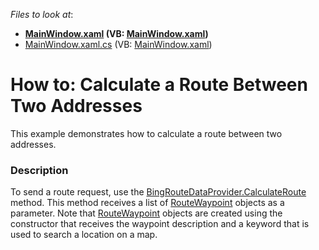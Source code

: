 <!-- default file list -->
*Files to look at*:

* **[MainWindow.xaml](./CS/CalculateRoutesByAddresses/MainWindow.xaml) (VB: [MainWindow.xaml](./VB/CalculateRoutesByAddresses/MainWindow.xaml))**
* [MainWindow.xaml.cs](./CS/CalculateRoutesByAddresses/MainWindow.xaml.cs) (VB: [MainWindow.xaml](./VB/CalculateRoutesByAddresses/MainWindow.xaml))
<!-- default file list end -->
# How to: Calculate a Route Between Two Addresses


This example demonstrates how to calculate a route between two addresses.


<h3>Description</h3>

To send a route request, use the <a href="https://documentation.devexpress.com/#WindowsForms/DevExpressXtraMapBingRouteDataProvider_CalculateRoutetopic">BingRouteDataProvider.CalculateRoute</a> method. This method receives a list of <a href="https://documentation.devexpress.com/#WindowsForms/clsDevExpressXtraMapRouteWaypointtopic">RouteWaypoint</a> objects as a parameter. Note that <a href="https://documentation.devexpress.com/#WindowsForms/clsDevExpressXtraMapRouteWaypointtopic">RouteWaypoint</a> objects are created using the constructor that receives the waypoint description and a keyword that is used to search a location on a map.

<br/>


